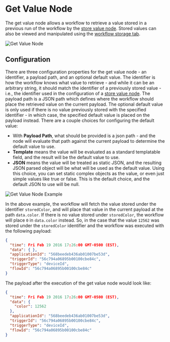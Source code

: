# Get Value Node

The get value node allows a workflow to retrieve a value stored in a previous run of the workflow by the [store value node](/workflows/data/store-value/).  Stored values can also be viewed and manipulated using the [workflow storage tab](/workflows/overview/#workflow-storage).

![Get Value Node](/images/workflows/data/get-value-node.png "Get Value Node")

## Configuration

There are three configuration properties for the get value node - an identifier, a payload path, and an optional default value. The identifier is how the workflow knows what value to retrieve - and while it can be an arbitrary string, it should match the identifier of a previously stored value - i.e., the identifier used in the configuration of a [store value node](/workflows/data/store-value/).  The payload path is a JSON path which defines where the workflow should place the retrieved value on the current payload.  The optional default value is only used if there is no value previously stored with the specified identifier - in which case, the specified default value is placed on the payload instead. There are a couple choices for configuring the default value:

*   With **Payload Path**, what should be provided is a json path - and the node will evaluate that path against the current payload to determine the default value to use.
*   **Template** means the value will be evaluated as a standard templatable field, and the result will be the default value to use.
*   **JSON** means the value will be treated as static JSON, and the resulting JSON parsed object will be what will be used as the default value.  Using this choice, you can set static complex objects as the value, or even just simple values like true or false.  This is the default choice, and the default JSON to use will be null.

![Get Value Node Example](/images/workflows/data/get-value-node-example.png "Get Value Node Example")

In the above example, the workflow will fetch the value stored under the identifier `storedColor`, and will place that value in the current payload at the path `data.color`.  If there is no value stored under `storedColor`, the workflow will place `0` in `data.color` instead.  So, in the case that the value `12562` was stored under the `storedColor` identifier and the workflow was executed with the following payload:

```JSON
{
  "time": Fri Feb 19 2016 17:26:00 GMT-0500 (EST),
  "data": { },
  "applicationId": "568beedeb436ab01007be53d",
  "triggerId": "56c794a06895b00100cbe84c",
  "triggerType": "deviceId",
  "flowId": "56c794a06895b00100cbe84c"
}
```

The payload after the execution of the get value node would look like:

```JSON
{
  "time": Fri Feb 19 2016 17:26:00 GMT-0500 (EST),
  "data": {
    "color": 12562
  },
  "applicationId": "568beedeb436ab01007be53d",
  "triggerId": "56c794a06895b00100cbe84c",
  "triggerType": "deviceId",
  "flowId": "56c794a06895b00100cbe84c"
}
```
